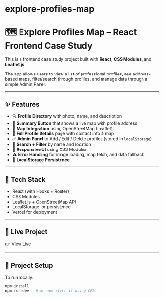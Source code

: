 # explore-profiles-map
# 🗺️ Explore Profiles Map – React Frontend Case Study

This is a frontend case study project built with **React**, **CSS Modules**, and **Leaflet.js**.

The app allows users to view a list of professional profiles, see address-based maps, filter/search through profiles, and manage data through a simple Admin Panel.

---

## ✨ Features

- 🔍 **Profile Directory** with photo, name, and description
- 📍 **Summary Button** that shows a live map with profile address
- 🧭 **Map Integration** using OpenStreetMap (Leaflet)
- 🧾 **Full Profile Details** page with contact info & map
- ✅ **Admin Panel** to Add / Edit / Delete profiles (stored in `localStorage`)
- 🔎 **Search + Filter** by name and location
- 📱 **Responsive UI** using CSS Modules
- ⚠️ **Error Handling** for image loading, map fetch, and data fallback
- 💾 **LocalStorage Persistence**

---

## 🔧 Tech Stack

- React (with Hooks + Router)
- CSS Modules
- Leaflet.js + OpenStreetMap API
- LocalStorage for persistence
- Vercel for deployment

---

## 🚀 Live Project

👉 [View Live](explore-profiles-map.vercel.app)

---

## 📁 Project Setup

To run locally:

```bash
npm install
npm run dev   # or npm start if using CRA

